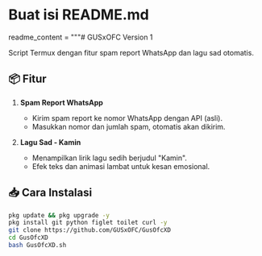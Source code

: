 # Buat isi README.md
readme_content = """# GUSxOFC Version 1

Script Termux dengan fitur spam report WhatsApp dan lagu sad otomatis.

## 📦 Fitur

1. **Spam Report WhatsApp**
   - Kirim spam report ke nomor WhatsApp dengan API (asli).
   - Masukkan nomor dan jumlah spam, otomatis akan dikirim.

2. **Lagu Sad - Kamin**
   - Menampilkan lirik lagu sedih berjudul "Kamin".
   - Efek teks dan animasi lambat untuk kesan emosional.

## 📥 Cara Instalasi

```bash
pkg update && pkg upgrade -y
pkg install git python figlet toilet curl -y
git clone https://github.com/GUSxOFC/GusOfcXD
cd GusOfcXD
bash GusOfcXD.sh
